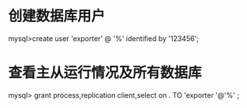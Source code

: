 # 创建数据库用户
mysql>create user 'exporter' @ '%' identified by '123456';
# 查看主从运行情况及所有数据库
mysql> grant process,replication client,select on *.* TO 'exporter '@'%' ;
